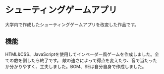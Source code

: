 <h1>シューティングゲームアプリ</h1>
大学内で作成したシューティングゲームアプリを改変した作品です。
<h2>機能</h2>
HTML&CSS、JavaScriptを使用してインベーダー風ゲームを作成しました。全ての敵を倒したら終了です。
敵の速さによって得点を変えたり、音で当たったか分かりやすく、工夫しました。BGM、SEは自分自身で作成しました。
